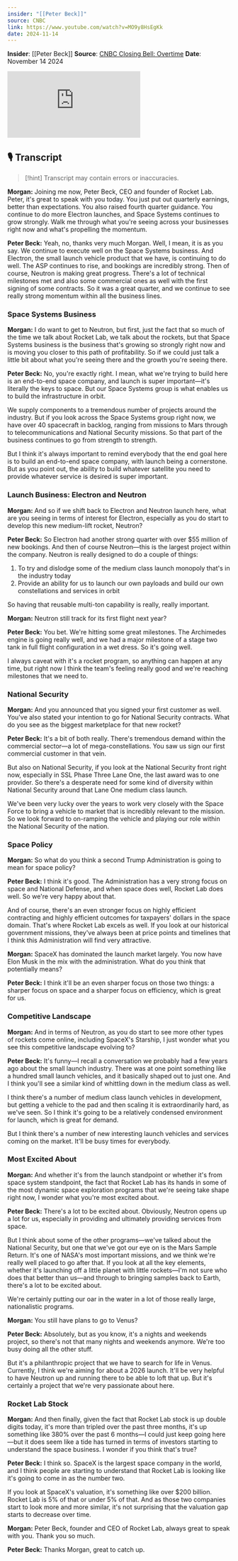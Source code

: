 ```yaml
---
insider: "[[Peter Beck]]"
source: CNBC
link: https://www.youtube.com/watch?v=MO9y8HsEgKk
date: 2024-11-14
---
```


**Insider**: [[Peter Beck]]
**Source**: [CNBC Closing Bell: Overtime](https://www.youtube.com/watch?v=MO9y8HsEgKk)
**Date**: November 14 2024

<div class="responsive-video">
<iframe src="https://www.youtube.com/embed/MO9y8HsEgKk" title="Watch CNBC&#39;s full interview with Rocket Lab CEO Peter Beck" frameborder="0" allow="accelerometer; autoplay; clipboard-write; encrypted-media; gyroscope; picture-in-picture; web-share" referrerpolicy="strict-origin-when-cross-origin" allowfullscreen></iframe>
</div>

## 🎙️ Transcript

>[!hint] Transcript may contain errors or inaccuracies.

**Morgan:** Joining me now, Peter Beck, CEO and founder of Rocket Lab. Peter, it's great to speak with you today. You just put out quarterly earnings, better than expectations. You also raised fourth quarter guidance. You continue to do more Electron launches, and Space Systems continues to grow strongly. Walk me through what you're seeing across your businesses right now and what's propelling the momentum.

**Peter Beck:** Yeah, no, thanks very much Morgan. Well, I mean, it is as you say. We continue to execute well on the Space Systems business. And Electron, the small launch vehicle product that we have, is continuing to do well. The ASP continues to rise, and bookings are incredibly strong. Then of course, Neutron is making great progress. There's a lot of technical milestones met and also some commercial ones as well with the first signing of some contracts. So it was a great quarter, and we continue to see really strong momentum within all the business lines.

### Space Systems Business

**Morgan:** I do want to get to Neutron, but first, just the fact that so much of the time we talk about Rocket Lab, we talk about the rockets, but that Space Systems business is the business that's growing so strongly right now and is moving you closer to this path of profitability. So if we could just talk a little bit about what you're seeing there and the growth you're seeing there.

**Peter Beck:** No, you're exactly right. I mean, what we're trying to build here is an end-to-end space company, and launch is super important—it's literally the keys to space. But our Space Systems group is what enables us to build the infrastructure in orbit.

We supply components to a tremendous number of projects around the industry. But if you look across the Space Systems group right now, we have over 40 spacecraft in backlog, ranging from missions to Mars through to telecommunications and National Security missions. So that part of the business continues to go from strength to strength.

But I think it's always important to remind everybody that the end goal here is to build an end-to-end space company, with launch being a cornerstone. But as you point out, the ability to build whatever satellite you need to provide whatever service is desired is super important.

### Launch Business: Electron and Neutron

**Morgan:** And so if we shift back to Electron and Neutron launch here, what are you seeing in terms of interest for Electron, especially as you do start to develop this new medium-lift rocket, Neutron?

**Peter Beck:** So Electron had another strong quarter with over $55 million of new bookings. And then of course Neutron—this is the largest project within the company. Neutron is really designed to do a couple of things:
1. To try and dislodge some of the medium class launch monopoly that's in the industry today
2. Provide an ability for us to launch our own payloads and build our own constellations and services in orbit

So having that reusable multi-ton capability is really, really important.

**Morgan:** Neutron still track for its first flight next year?

**Peter Beck:** You bet. We're hitting some great milestones. The Archimedes engine is going really well, and we had a major milestone of a stage two tank in full flight configuration in a wet dress. So it's going well.

I always caveat with it's a rocket program, so anything can happen at any time, but right now I think the team's feeling really good and we're reaching milestones that we need to.

### National Security

**Morgan:** And you announced that you signed your first customer as well. You've also stated your intention to go for National Security contracts. What do you see as the biggest marketplace for that new rocket?

**Peter Beck:** It's a bit of both really. There's tremendous demand within the commercial sector—a lot of mega-constellations. You saw us sign our first commercial customer in that vein.

But also on National Security, if you look at the National Security front right now, especially in SSL Phase Three Lane One, the last award was to one provider. So there's a desperate need for some kind of diversity within National Security around that Lane One medium class launch.

We've been very lucky over the years to work very closely with the Space Force to bring a vehicle to market that is incredibly relevant to the mission. So we look forward to on-ramping the vehicle and playing our role within the National Security of the nation.

### Space Policy

**Morgan:** So what do you think a second Trump Administration is going to mean for space policy?

**Peter Beck:** I think it's good. The Administration has a very strong focus on space and National Defense, and when space does well, Rocket Lab does well. So we're very happy about that.

And of course, there's an even stronger focus on highly efficient contracting and highly efficient outcomes for taxpayers' dollars in the space domain. That's where Rocket Lab excels as well. If you look at our historical government missions, they've always been at price points and timelines that I think this Administration will find very attractive.

**Morgan:** SpaceX has dominated the launch market largely. You now have Elon Musk in the mix with the administration. What do you think that potentially means?

**Peter Beck:** I think it'll be an even sharper focus on those two things: a sharper focus on space and a sharper focus on efficiency, which is great for us.

### Competitive Landscape

**Morgan:** And in terms of Neutron, as you do start to see more other types of rockets come online, including SpaceX's Starship, I just wonder what you see this competitive landscape evolving to?

**Peter Beck:** It's funny—I recall a conversation we probably had a few years ago about the small launch industry. There was at one point something like a hundred small launch vehicles, and it basically shaped out to just one. And I think you'll see a similar kind of whittling down in the medium class as well.

I think there's a number of medium class launch vehicles in development, but getting a vehicle to the pad and then scaling it is extraordinarily hard, as we've seen. So I think it's going to be a relatively condensed environment for launch, which is great for demand.

But I think there's a number of new interesting launch vehicles and services coming on the market. It'll be busy times for everybody.

### Most Excited About

**Morgan:** And whether it's from the launch standpoint or whether it's from space system standpoint, the fact that Rocket Lab has its hands in some of the most dynamic space exploration programs that we're seeing take shape right now, I wonder what you're most excited about.

**Peter Beck:** There's a lot to be excited about. Obviously, Neutron opens up a lot for us, especially in providing and ultimately providing services from space.

But I think about some of the other programs—we've talked about the National Security, but one that we've got our eye on is the Mars Sample Return. It's one of NASA's most important missions, and we think we're really well placed to go after that. If you look at all the key elements, whether it's launching off a little planet with little rockets—I'm not sure who does that better than us—and through to bringing samples back to Earth, there's a lot to be excited about.

We're certainly putting our oar in the water in a lot of those really large, nationalistic programs.

**Morgan:** You still have plans to go to Venus?

**Peter Beck:** Absolutely, but as you know, it's a nights and weekends project, so there's not that many nights and weekends anymore. We're too busy doing all the other stuff.

But it's a philanthropic project that we have to search for life in Venus. Currently, I think we're aiming for about a 2026 launch. It'll be very helpful to have Neutron up and running there to be able to loft that up. But it's certainly a project that we're very passionate about here.

### Rocket Lab Stock

**Morgan:** And then finally, given the fact that Rocket Lab stock is up double digits today, it's more than tripled over the past three months, it's up something like 380% over the past 6 months—I could just keep going here—but it does seem like a tide has turned in terms of investors starting to understand the space business. I wonder if you think that's true?

**Peter Beck:** I think so. SpaceX is the largest space company in the world, and I think people are starting to understand that Rocket Lab is looking like it's going to come in as the number two.

If you look at SpaceX's valuation, it's something like over $200 billion. Rocket Lab is 5% of that or under 5% of that. And as those two companies start to look more and more similar, it's not surprising that the valuation gap starts to decrease over time.

**Morgan:** Peter Beck, founder and CEO of Rocket Lab, always great to speak with you. Thank you so much.

**Peter Beck:** Thanks Morgan, great to catch up.